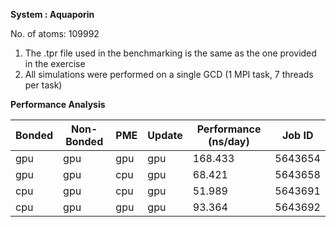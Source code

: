**System : Aquaporin**

No. of atoms: 109992

1. The .tpr file used in the benchmarking is the same as the one provided in the exercise
2. All simulations were performed on a single GCD (1 MPI task, 7 threads per task)

**Performance Analysis**

| Bonded | Non-Bonded |   PME   |   Update  |  Performance (ns/day) | Job ID  |
| -------|------------|---------|-----------|-----------------------|---------|
|  gpu   |    gpu     |   gpu   |    gpu    | 168.433               | 5643654 |
|  gpu   |    gpu     |   cpu   |    gpu    | 68.421                | 5643658 |
|  cpu   |    gpu     |   cpu   |    gpu    | 51.989                | 5643691 |
|  cpu   |    gpu     |   gpu   |    gpu    | 93.364                | 5643692 |

